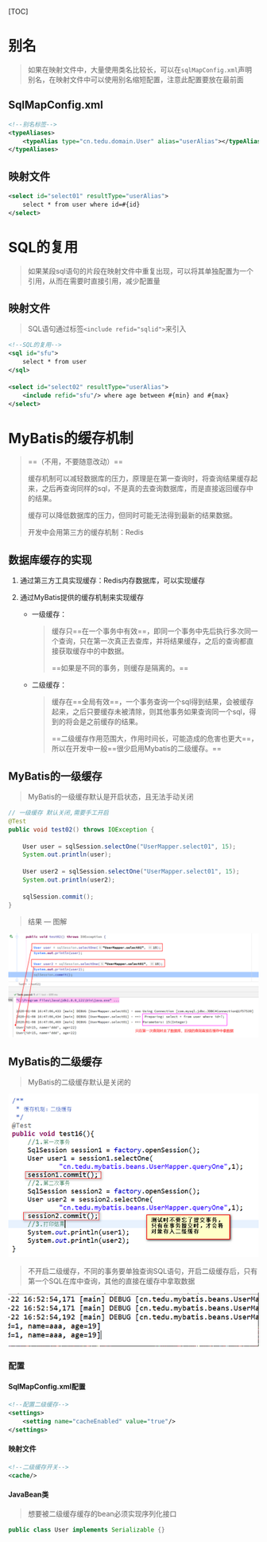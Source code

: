 [TOC]

# 别名

> 如果在映射文件中，大量使用类名比较长，可以在`sqlMapConfig.xml`声明别名，在映射文件中可以使用别名缩短配置，注意此配置要放在最前面

## SqlMapConfig.xml

```xml
<!--别名标签-->
<typeAliases>
    <typeAlias type="cn.tedu.domain.User" alias="userAlias"></typeAlias>
</typeAliases>
```

## 映射文件

```xml
<select id="select01" resultType="userAlias">
    select * from user where id=#{id}
</select>
```



# SQL的复用

> 如果某段sql语句的片段在映射文件中重复出现，可以将其单独配置为一个引用，从而在需要时直接引用，减少配置量

## 映射文件

> SQL语句通过标签`<include refid="sqlid">`来引入

```xml
<!--SQL的复用-->
<sql id="sfu">
    select * from user
</sql>

<select id="select02" resultType="userAlias">
    <include refid="sfu"/> where age between #{min} and #{max}
</select>
```





# MyBatis的缓存机制

> ==（不用，不要随意改动）==
>
> 缓存机制可以减轻数据库的压力，原理是在第一查询时，将查询结果缓存起来，之后再查询同样的sql，不是真的去查询数据库，而是直接返回缓存中的结果。
>
> 缓存可以降低数据库的压力，但同时可能无法得到最新的结果数据。
>
> 开发中会用第三方的缓存机制：Redis

## 数据库缓存的实现

1. 通过第三方工具实现缓存：Redis内存数据库，可以实现缓存

2. 通过MyBatis提供的缓存机制来实现缓存

   - 一级缓存：

     > 缓存只==在一个事务中有效==，即同一个事务中先后执行多次同一个查询，只在第一次真正去查库，并将结果缓存，之后的查询都直接获取缓存中的中数据。
     >
     > ==如果是不同的事务，则缓存是隔离的。==

   - 二级缓存：

     > 缓存在==全局有效==，一个事务查询一个sql得到结果，会被缓存起来，之后只要缓存未被清除，则其他事务如果查询同一个sql，得到的将会是之前缓存的结果。
     >
     > ==二级缓存作用范围大，作用时间长，可能造成的危害也更大==，所以在开发中一般==很少启用Mybatis的二级缓存。==



## MyBatis的一级缓存

> MyBatis的一级缓存默认是开启状态，且无法手动关闭

```java
// 一级缓存 默认关闭,需要手工开启
@Test
public void test02() throws IOException {

    User user = sqlSession.selectOne("UserMapper.select01", 15);
    System.out.println(user);

    User user2 = sqlSession.selectOne("UserMapper.select01", 15);
    System.out.println(user2);

    sqlSession.commit();
}
```



> 结果 — 图解

![](..\img\MyBatisImg\MyBatis一级缓存.png)



## MyBatis的二级缓存

> MyBatis的二级缓存默认是关闭的

![](..\img\MyBatisImg\MyBatis二级缓存.png)

> 不开启二级缓存，不同的事务要单独查询SQL语句，开启二级缓存后，只有第一个SQL在库中查询，其他的直接在缓存中拿取数据

![](..\img\MyBatisImg\MyBatis二级缓存查询结果.png)





### 配置

#### SqlMapConfig.xml配置

```xml
<!--配置二级缓存-->
<settings>
    <setting name="cacheEnabled" value="true"/>
</settings>
```

#### 映射文件

```xml
<!--二级缓存开关-->
<cache/>
```

#### JavaBean类

> 想要被二级缓存缓存的bean必须实现序列化接口

```java
public class User implements Serializable {}
```

